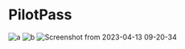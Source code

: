 # PilotPass

![a](https://user-images.githubusercontent.com/79234293/231771609-b7b814ab-d720-4e56-9fe6-3d9e3b250d07.png)
![b](https://user-images.githubusercontent.com/79234293/231771643-1c9de90d-591b-4c78-a0da-2dd92d221e8c.png)
![Screenshot from 2023-04-13 09-20-34](https://user-images.githubusercontent.com/79234293/231771661-5b99f7d1-d1aa-4588-95e2-ac1d7d31ecf8.png)
